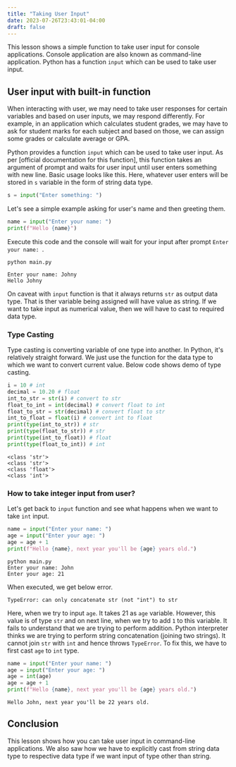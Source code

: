 ```yaml
---
title: "Taking User Input"
date: 2023-07-26T23:43:01-04:00
draft: false
---
```


This lesson shows a simple function to take user input for console applications. Console application are also known as command-line application. Python has a function `input` which can be used to take user input.
<!--more-->

## User input with built-in function

When interacting with user, we may need to take user responses for certain variables and based on user inputs, we may respond differently. For example, in an application which calculates student grades, we may have to ask for student marks for each subject and based on those, we can assign some grades or calculate average or GPA.

Python provides a function `input` which can be used to take user input. As per [official documentation for this function], this function takes an argument of prompt and waits for user input until user enters something with new line. Basic usage looks like this. Here, whatever user enters will be stored in `s` variable in the form of string data type.

```python
s = input("Enter something: ")
```

Let's see a simple example asking for user's name and then greeting them.

```python
name = input("Enter your name: ")
print(f"Hello {name}")
```

Execute this code and the console will wait for your input after prompt `Enter your name: `.

```shell
python main.py
```

```output { lineNos=false}
Enter your name: Johny
Hello Johny
```

On caveat with `input` function is that it always returns `str` as output data type. That is ther variable being assigned will have value as string. If we want to take input as numerical value, then we will have to cast to required data type.

### Type Casting

Type casting is converting variable of one type into another. In Python, it's relatively straight forward. We just use the function for the data type to which we want to convert current value. Below code shows demo of type casting.

```python
i = 10 # int
decimal = 10.20 # float
int_to_str = str(i) # convert to str
float_to_int = int(decimal) # convert float to int
float_to_str = str(decimal) # convert float to str
int_to_float = float(i) # convert int to float
print(type(int_to_str)) # str
print(type(float_to_str)) # str
print(type(int_to_float)) # float
print(type(float_to_int)) # int
```

```output{ lineNos=false}
<class 'str'>
<class 'str'>
<class 'float'>
<class 'int'>
```

### How to take integer input from user?

Let's get back to `input` function and see what happens when we want to take `int` input.

```python
name = input("Enter your name: ")
age = input("Enter your age: ")
age = age + 1
print(f"Hello {name}, next year you'll be {age} years old.")
```

```shell
python main.py
Enter your name: John
Enter your age: 21
```
When executed, we get below error.

```output{ lineNos=false }
TypeError: can only concatenate str (not "int") to str
```

Here, when we try to input `age`. It takes 21 as `age` variable. However, this value is of type `str` and on next line, when we try to add `1` to this variable. It fails to understand that we are trying to perform addition. Python interpreter thinks we are trying to perform string concatenation (joining two strings). It cannot join `str` with `int` and hence throws `TypeError`. To fix this, we have to first cast `age` to `int` type.

```python
name = input("Enter your name: ")
age = input("Enter your age: ")
age = int(age)
age = age + 1
print(f"Hello {name}, next year you'll be {age} years old.")
```

```output{ lineNos=false }
Hello John, next year you'll be 22 years old.
```

## Conclusion

This lesson shows how you can take user input in command-line applications. We also saw how we have to explicitly cast from string data type to respective data type if we want input of type other than string.